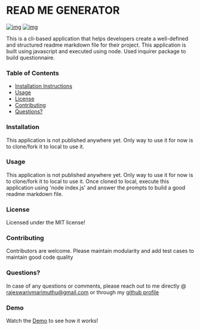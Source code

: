 # READ ME GENERATOR 
   [![img](https://img.shields.io/static/v1?label=Author&message=rajeswarivmarimuthu&color=blue)](https://github.com/rajeswarivmarimuthu) [![img](https://img.shields.io/static/v1?label=License&message=MIT&color=green)](https://opensource.org/licenses/mit-license)

   This is a cli-based application that helps developers create a well-defined and structured readme markdown file for their project. This application is built using javascript and executed using node. Used inquirer package to build questionnaire. 

### Table of Contents
  * [Installation Instructions](#installation)
  * [Usage](#usage)
  * [License](#license)
  * [Contributing](#contributing)
  * [Questions?](#questions)

### Installation 
 This application is not published anywhere yet. Only way to use it for now is to clone/fork it to local to use it. 

### Usage
 This application is not published anywhere yet. Only way to use it for now is to clone/fork it to local to use it. Once cloned to local, execute this application using 'node index.js' and answer the prompts to build a good readme markdown file.

### License
 Licensed under the MIT license!

### Contributing
 Contributors are welcome. Please maintain modularity and add test cases to maintain good code quality 

### Questions? 
 In case of any questions or comments, please reach out to me directly @ rajeswarivmarimuthu@gmail.com  or through my [github profile](https://github.com/rajeswarivmarimuthu)

### Demo
Watch the [Demo](https://youtu.be/FMZQ0hkrJAk) to see how it works!

